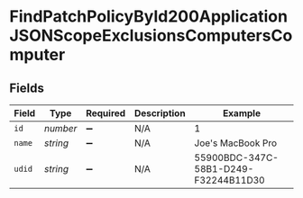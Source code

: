 # FindPatchPolicyById200ApplicationJSONScopeExclusionsComputersComputer


## Fields

| Field                                | Type                                 | Required                             | Description                          | Example                              |
| ------------------------------------ | ------------------------------------ | ------------------------------------ | ------------------------------------ | ------------------------------------ |
| `id`                                 | *number*                             | :heavy_minus_sign:                   | N/A                                  | 1                                    |
| `name`                               | *string*                             | :heavy_minus_sign:                   | N/A                                  | Joe's MacBook Pro                    |
| `udid`                               | *string*                             | :heavy_minus_sign:                   | N/A                                  | 55900BDC-347C-58B1-D249-F32244B11D30 |